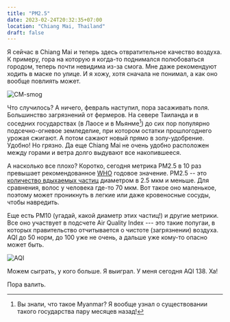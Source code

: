 ```yaml
---
title: "PM2.5"
date: 2023-02-24T20:32:35+07:00
location: "Chiang Mai, Thailand"
draft: false
---
```


Я сейчас в Chiang Mai и теперь здесь отвратительное качество воздуха. К примеру,
гора на которую я когда-то поднимался полюбоваться городом, теперь почти
невидима из-за смога. Мне даже рекомендуют ходить в маске по улице. И я хожу,
хотя сначала не понимал, а как оно вообще повлиять может. 

![CM-smog](smog.webp "CC BY-SA 2.0 by Andrew and Annemarie")

Что случилось? А ничего, февраль наступил, пора засаживать поля. Большинство
загрязнений от фермеров.  На севере Таиланда и в соседних государствах (в Лаосе
и в Мьянме[^1]) до сих пор популярно подсечно-огневое земледелие, при котором
остатки прошлогоднего урожая сжигают. А потом сажают новый прямо в
золу-удобрение. Удобно! Но грязно. Да еще Chiang Mai не очень удобно расположен
между горами и ветра долго выдувают все накопившееся.

А насколько все плохо? Коротко, сегодня метрика PM2.5 в 10 раз превышает
рекомендованное [WHO][who] годовое значение.  PM2.5 -- это [количество вдыхаемых
частиц][pm] диаметром в 2.5 мкм и меньше. Для сравнения, волос у человека где-то
70 мкм. Вот такое оно маленькое, поэтому может проникнуть в легкие или даже
кровеносные сосуды, чтобы навредить.

[who]: https://www.who.int/news-room/questions-and-answers/item/who-global-air-quality-guidelines
[pm]: https://www.epa.gov/pm-pollution/particulate-matter-pm-basics

Еще есть PM10 (угадай, какой диаметр этих частиц!) и другие метрики.  Все оно
участвует в подсчете Air Quality Index --- это такие попугаи, в которых
правительство отчитывается о чистоте (загрязнении) воздуха. AQI до 50 норм, до
100 уже не очень, а дальше уже кому-то опасно может быть.

![AQI](aqi.webp)

Можем сыграть, у кого больше. Я выиграл. У меня сегодня AQI 138. Ха!

Пора валить.

[^1]: Вы знали, что такое Myanmar? Я вообще узнал о существовании такого
государства пару месяцев назад!
